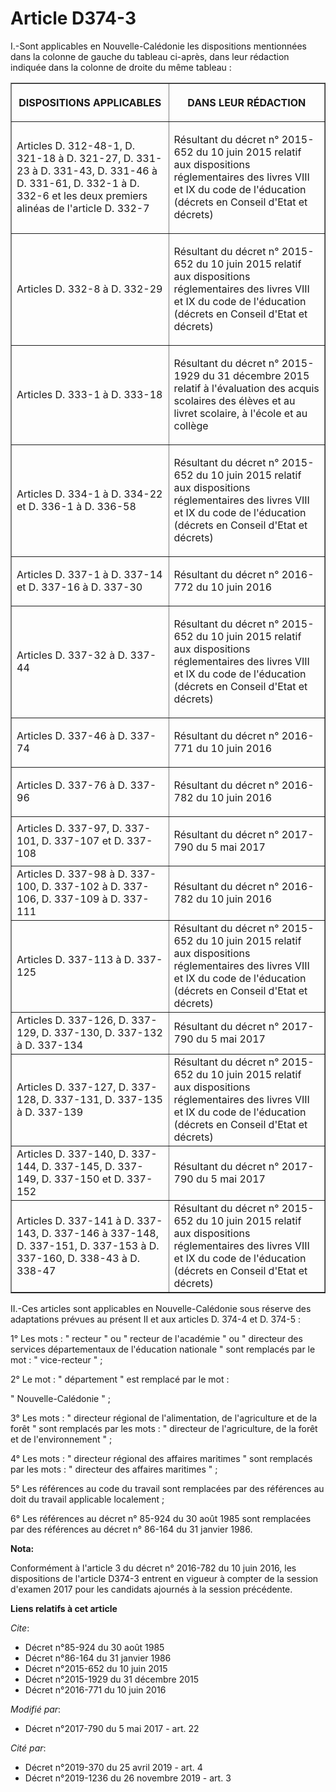 # Article D374-3

I.-Sont applicables en Nouvelle-Calédonie les dispositions mentionnées dans la colonne de gauche du tableau ci-après, dans
leur rédaction indiquée dans la colonne de droite du même tableau :

<table border="1">
  <tbody>
    <tr>
      <th>

DISPOSITIONS APPLICABLES</th>
      <th>

DANS LEUR RÉDACTION</th>
    </tr>
    <tr>
      <td align="left">

Articles D. 312-48-1, D. 321-18 à D. 321-27, D. 331-23 à D. 331-43, D. 331-46 à D. 331-61, D. 332-1 à D. 332-6 et les deux
premiers alinéas de l'article D. 332-7</td>
      <td>

Résultant du décret n° 2015-652 du 10 juin 2015 relatif aux dispositions réglementaires des livres VIII et IX du code de
l'éducation (décrets en Conseil d'Etat et décrets)</td>
    </tr>
    <tr>
      <td align="left">

Articles D. 332-8 à D. 332-29</td>
      <td>

Résultant du décret n° 2015-652 du 10 juin 2015 relatif aux dispositions réglementaires des livres VIII et IX du code de
l'éducation (décrets en Conseil d'Etat et décrets)</td>
    </tr>
    <tr>
      <td align="left">

Articles D. 333-1 à D. 333-18</td>
      <td>

Résultant du décret n° 2015-1929 du 31 décembre 2015 relatif à l'évaluation des acquis scolaires des élèves et au livret
scolaire, à l'école et au collège</td>
    </tr>
    <tr>
      <td align="left">

Articles D. 334-1 à D. 334-22 et D. 336-1 à D. 336-58</td>
      <td>

Résultant du décret n° 2015-652 du 10 juin 2015 relatif aux dispositions réglementaires des livres VIII et IX du code de
l'éducation (décrets en Conseil d'Etat et décrets)</td>
    </tr>
    <tr>
      <td align="left">

Articles D. 337-1 à D. 337-14 et D. 337-16 à D. 337-30</td>
      <td>

Résultant du décret n° 2016-772 du 10 juin 2016</td>
    </tr>
    <tr>
      <td align="left">

Articles D. 337-32 à D. 337-44</td>
      <td>

Résultant du décret n° 2015-652 du 10 juin 2015 relatif aux dispositions réglementaires des livres VIII et IX du code de
l'éducation (décrets en Conseil d'Etat et décrets)</td>
    </tr>
    <tr>
      <td align="left">

Articles D. 337-46 à D. 337-74</td>
      <td>

Résultant du décret n° 2016-771 du 10 juin 2016
</td>
    </tr>
    <tr>
      <td>

Articles D. 337-76 à D. 337-96

</td>
      <td>Résultant du décret n° 2016-782 du 10 juin 2016</td>
    </tr>
    <tr>
      <td align="left">Articles D. 337-97, D. 337-101, D. 337-107 et D. 337-108</td>
      <td>

Résultant du décret n° 2017-790 du 5 mai 2017</td>
    </tr>
    <tr>
      <td align="left">Articles D. 337-98 à D. 337-100, D. 337-102 à D. 337-106, D. 337-109 à D. 337-111</td>
      <td>Résultant du décret n° 2016-782 du 10 juin 2016</td>
    </tr>
    <tr>
      <td align="left">Articles D. 337-113 à D. 337-125</td>
      <td>Résultant du décret n° 2015-652 du 10 juin 2015 relatif aux dispositions réglementaires des livres VIII et IX du
code de l'éducation (décrets en Conseil d'Etat et décrets)</td>
    </tr>
    <tr>
      <td align="left">Articles D. 337-126, D. 337-129, D. 337-130, D. 337-132 à D. 337-134</td>
      <td>Résultant du décret n° 2017-790 du 5 mai 2017</td>
    </tr>
    <tr>
      <td align="left">Articles D. 337-127, D. 337-128, D. 337-131, D. 337-135 à D. 337-139</td>
      <td>Résultant du décret n° 2015-652 du 10 juin 2015 relatif aux dispositions réglementaires des livres VIII et IX du
code de l'éducation (décrets en Conseil d'Etat et décrets)</td>
    </tr>
    <tr>
      <td align="left">Articles D. 337-140, D. 337-144, D. 337-145, D. 337-149, D. 337-150 et D. 337-152</td>
      <td>Résultant du décret n° 2017-790 du 5 mai 2017</td>
    </tr>
    <tr>
      <td align="left">Articles D. 337-141 à D. 337-143, D. 337-146 à 337-148, D. 337-151, D. 337-153 à D. 337-160, D. 338-43
à D. 338-47</td>
      <td>Résultant du décret n° 2015-652 du 10 juin 2015 relatif aux dispositions réglementaires des livres VIII et IX du
code de l'éducation (décrets en Conseil d'Etat et décrets)</td>
    </tr>
  </tbody>
</table>

II.-Ces articles sont applicables en Nouvelle-Calédonie sous réserve des adaptations prévues au présent II et aux articles D.
374-4 et D. 374-5 :

1° Les mots : " recteur " ou " recteur de l'académie " ou " directeur des services départementaux de l'éducation nationale "
sont remplacés par le mot : " vice-recteur " ;

2° Le mot : " département " est remplacé par le mot :

" Nouvelle-Calédonie " ;

3° Les mots : " directeur régional de l'alimentation, de l'agriculture et de la forêt " sont remplacés par les mots : "
directeur de l'agriculture, de la forêt et de l'environnement " ;

4° Les mots : " directeur régional des affaires maritimes " sont remplacés par les mots : " directeur des affaires maritimes
" ;

5° Les références au code du travail sont remplacées par des références au doit du travail applicable localement ;

6° Les références au décret n° 85-924 du 30 août 1985 sont remplacées par des références au décret n° 86-164 du 31 janvier
1986.

**Nota:**

Conformément à l'article 3 du décret n° 2016-782 du 10 juin 2016, les dispositions de l'article D374-3 entrent en vigueur à
compter de la session d'examen 2017 pour les candidats ajournés à la session précédente.

**Liens relatifs à cet article**

_Cite_:

  - Décret n°85-924 du 30 août 1985
  - Décret n°86-164 du 31 janvier 1986
  - Décret n°2015-652 du 10 juin 2015
  - Décret n°2015-1929 du 31 décembre 2015
  - Décret n°2016-771 du 10 juin 2016

_Modifié par_:

  - Décret n°2017-790 du 5 mai 2017 - art. 22

_Cité par_:

  - Décret n°2019-370 du 25 avril 2019 - art. 4
  - Décret n°2019-1236 du 26 novembre 2019 - art. 3
